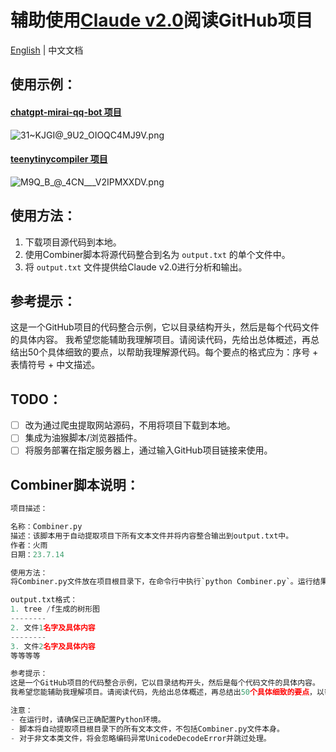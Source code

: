 # 辅助使用[Claude v2.0](https://claude.ai)阅读GitHub项目

[English](./README.md) | 中文文档

## 使用示例：

#### [chatgpt-mirai-qq-bot 项目](https://github.com/lss233/chatgpt-mirai-qq-bot/)
![31~KJGI@_9U2_OIOQC4MJ9V.png](https://s2.loli.net/2023/07/15/lpe954kwRimj3Gt.png)
#### [teenytinycompiler 项目](https://github.com/AZHenley/teenytinycompiler)
![M9Q_B_@_4CN___V2IPMXXDV.png](https://s2.loli.net/2023/07/15/dhRoe64iSgkP29W.png)

## 使用方法：
1. 下载项目源代码到本地。
2. 使用Combiner脚本将源代码整合到名为 `output.txt` 的单个文件中。
3. 将 `output.txt` 文件提供给Claude v2.0进行分析和输出。

## 参考提示：
这是一个GitHub项目的代码整合示例，它以目录结构开头，然后是每个代码文件的具体内容。
我希望您能辅助我理解项目。请阅读代码，先给出总体概述，再总结出50个具体细致的要点，以帮助我理解源代码。每个要点的格式应为：序号 + 表情符号 + 中文描述。

## TODO：
- [ ] 改为通过爬虫提取网站源码，不用将项目下载到本地。
- [ ] 集成为油猴脚本/浏览器插件。
- [ ] 将服务部署在指定服务器上，通过输入GitHub项目链接来使用。

## Combiner脚本说明：
```Python
项目描述：

名称：Combiner.py
描述：该脚本用于自动提取项目下所有文本文件并将内容整合输出到output.txt中。
作者：火雨
日期：23.7.14

使用方法：
将Combiner.py文件放在项目根目录下，在命令行中执行`python Combiner.py`。运行结果将保存在output.txt文件中。

output.txt格式：
1. tree /f生成的树形图
--------
2. 文件1名字及具体内容
--------
3. 文件2名字及具体内容
等等等等

参考提示：
这是一个GitHub项目的代码整合示例，它以目录结构开头，然后是每个代码文件的具体内容。
我希望您能辅助我理解项目。请阅读代码，先给出总体概述，再总结出50个具体细致的要点，以帮助我理解源代码。每个要点的格式应为：序号 + 表情符号 + 中文描述。

注意：
- 在运行时，请确保已正确配置Python环境。
- 脚本将自动提取项目根目录下的所有文本文件，不包括Combiner.py文件本身。
- 对于非文本类文件，将会忽略编码异常UnicodeDecodeError并跳过处理。
